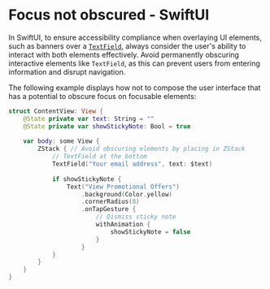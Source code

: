# Focus not obscured - SwiftUI

In SwiftUI, to ensure accessibility compliance when overlaying UI elements, such as banners over a [`TextField`](https://developer.apple.com/documentation/swiftui/textfield), always consider the user's ability to interact with both elements effectively. Avoid permanently obscuring interactive elements like `TextField`, as this can prevent users from entering information and disrupt navigation.

The following example displays how not to compose the user interface that has a potential to obscure focus on focusable elements:

```swift
struct ContentView: View {
    @State private var text: String = ""
    @State private var showStickyNote: Bool = true
    
    var body: some View {
        ZStack { // Avoid obscuring elements by placing in ZStack
            // TextField at the bottom
            TextField("Your email address", text: $text)
            
            if showStickyNote {
                Text("View Promotional Offers")
                    .background(Color.yellow)
                    .cornerRadius(8)
                    .onTapGesture {
                        // Dismiss sticky note
                        withAnimation {
                            showStickyNote = false
                        }
                    }
            }
        }
    }
}
```
